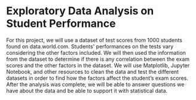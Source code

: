 # Exploratory Data Analysis on Student Performance

For this project, we will use a dataset of test scores from 1000 students found on data.world.com. Students' performances on the tests vary considering the other factors included. We will then used the information from the dataset to determine if there is any correlation between the exam scores and the other factors in the dataset. We will use Matplotlib, Jupyter Notebook, and other resources to clean the data and test the different datasets in order to find how the factors affect the student’s exam scores. After the analysis was complete, we will be able to answer questions we have about the data and be able to support it with statistical data.
